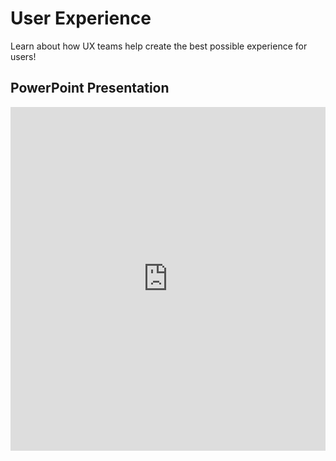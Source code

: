 # User Experience
Learn about how UX teams help create the best possible experience for users!

## PowerPoint Presentation
<iframe src='https://view.officeapps.live.com/op/embed.aspx?src=https://github.com/hylandtechoutreach/hackathon/raw/main/Activities/UxSession/Presentation.pptx' width='100%' height='550px' frameborder='0'></iframe>
